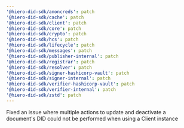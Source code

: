 ```yaml
---
'@hiero-did-sdk/anoncreds': patch
'@hiero-did-sdk/cache': patch
'@hiero-did-sdk/client': patch
'@hiero-did-sdk/core': patch
'@hiero-did-sdk/crypto': patch
'@hiero-did-sdk/hcs': patch
'@hiero-did-sdk/lifecycle': patch
'@hiero-did-sdk/messages': patch
'@hiero-did-sdk/publisher-internal': patch
'@hiero-did-sdk/registrar': patch
'@hiero-did-sdk/resolver': patch
'@hiero-did-sdk/signer-hashicorp-vault': patch
'@hiero-did-sdk/signer-internal': patch
'@hiero-did-sdk/verifier-hashicorp-vault': patch
'@hiero-did-sdk/verifier-internal': patch
'@hiero-did-sdk/zstd': patch
---
```


Fixed an issue where multiple actions to update and deactivate a document's DID could not be performed when using a Client instance

